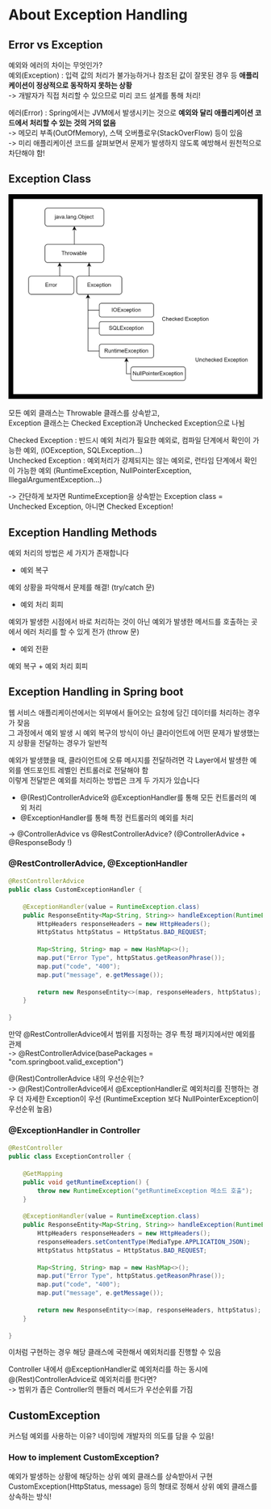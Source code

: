 # About Exception Handling

## Error vs Exception

예외와 에러의 차이는 무엇인가?  
예외(Exception) : 입력 값의 처리가 불가능하거나 참조된 값이 잘못된 경우 등 **애플리케이션이 정상적으로 동작하지 못하는 상황**  
-> 개발자가 직접 처리할 수 있으므로 미리 코드 설계를 통해 처리!

에러(Error) : Spring에서는 JVM에서 발생시키는 것으로 **예외와 달리 애플리케이션 코드에서 처리할 수 있는 것의 거의 없음**  
-> 메모리 부족(OutOfMemory), 스택 오버플로우(StackOverFlow) 등이 있음  
-> 미리 애플리케이션 코드를 살펴보면서 문제가 발생하지 않도록 예방해서 원천적으로 차단해야 함!

## Exception Class

![예외 클래스의 상속 구조](./img/exception_fig1.png)

모든 예외 클래스는 Throwable 클래스를 상속받고,  
Exception 클래스는 Checked Exception과 Unchecked Exception으로 나뉨

Checked Exception : 반드시 예외 처리가 필요한 예외로, 컴파일 단계에서 확인이 가능한 예외, (IOException, SQLException...)  
Unchecked Exception : 예외처리가 강제되지는 않는 예외로, 런타임 단계에서 확인이 가능한 예외 (RuntimeException, NullPointerException, IllegalArgumentException...)

-> 간단하게 보자면 RuntimeException을 상속받는 Exception class = Unchecked Exception, 아니면 Checked Exception!

## Exception Handling Methods

예외 처리의 방법은 세 가지가 존재합니다

- 예외 복구

예외 상황을 파악해서 문제를 해결! (try/catch 문)

- 예외 처리 회피

예외가 발생한 시점에서 바로 처리하는 것이 아닌 예외가 발생한 메서드를 호출하는 곳에서 에러 처리를 할 수 있게 전가 (throw 문)

- 예외 전환

예외 복구 + 예외 처리 회피  

## Exception Handling in Spring boot

웹 서비스 애플리케이션에서는 외부에서 들어오는 요청에 담긴 데이터를 처리하는 경우가 잦음  
그 과정에서 예외 발생 시 예외 복구의 방식이 아닌 클라이언트에 어떤 문제가 발생했는 지 상황을 전달하는 경우가 일반적  

예외가 발생했을 때, 클라이언트에 오류 메시지를 전달하려면 각 Layer에서 발생한 예외를 엔드포인트 레벨인 컨트롤러로 전달해야 함  
이렇게 전달받은 예외를 처리하는 방법은 크게 두 가지가 있습니다

- @(Rest)ControllerAdvice와 @ExceptionHandler를 통해 모든 컨트롤러의 예외 처리
- @ExceptionHandler를 통해 특정 컨트롤러의 예외를 처리

-> @ControllerAdvice vs @RestControllerAdvice? (@ControllerAdvice + @ResponseBody !)

### @RestControllerAdvice, @ExceptionHandler

```java
@RestControllerAdvice
public class CustomExceptionHandler {
	
	@ExceptionHandler(value = RuntimeException.class)
	public ResponseEntity<Map<String, String>> handleException(RuntimeException e, HttpServletRequest request) {
		HttpHeaders responseHeaders = new HttpHeaders();
		HttpStatus httpStatus = HttpStatus.BAD_REQUEST;
		
		Map<String, String> map = new HashMap<>();
		map.put("Error Type", httpStatus.getReasonPhrase());
		map.put("code", "400");
		map.put("message", e.getMessage());
		
		return new ResponseEntity<>(map, responseHeaders, httpStatus);
	}
	
}
```

만약 @RestControllerAdvice에서 범위를 지정하는 경우 특정 패키지에서만 예외를 관제  
-> @RestControllerAdvice(basePackages = "com.springboot.valid_exception")

@(Rest)ControllerAdvice 내의 우선순위는?  
-> @(Rest)ControllerAdvice에서 @ExceptionHandler로 예외처리를 진행하는 경우 더 자세한 Exception이 우선 (RuntimeException 보다 NullPointerException이 우선순위 높음)

### @ExceptionHandler in Controller

```java
@RestController
public class ExceptionController {
	
	@GetMapping
	public void getRuntimeException() {
		throw new RuntimeException("getRuntimeException 메소드 호출");
	}
	
	@ExceptionHandler(value = RuntimeException.class)
	public ResponseEntity<Map<String, String>> handleException(RuntimeException e, HttpServletRequest request) {
		HttpHeaders responseHeaders = new HttpHeaders();
		responseHeaders.setContentType(MediaType.APPLICATION_JSON);
		HttpStatus httpStatus = HttpStatus.BAD_REQUEST;
		
		Map<String, String> map = new HashMap<>();
		map.put("Error Type", httpStatus.getReasonPhrase());
		map.put("code", "400");
		map.put("message", e.getMessage());
		
		return new ResponseEntity<>(map, responseHeaders, httpStatus);
	}
	
}
```

이처럼 구현하는 경우 해당 클래스에 국한해서 예외처리를 진행할 수 있음  
 
Controller 내에서 @ExceptionHandler로 예외처리를 하는 동시에 @(Rest)ControllerAdvice로 예외처리를 한다면?  
-> 범위가 좁은 Controller의 핸들러 메서드가 우선순위를 가짐

## CustomException

커스텀 예외를 사용하는 이유? 네이밍에 개발자의 의도를 담을 수 있음!  

### How to implement CustomException?

예외가 발생하는 상황에 해당하는 상위 예외 클래스를 상속받아서 구현  
CustomException(HttpStatus, message) 등의 형태로 정해서 상위 예외 클래스를 상속하는 방식!
